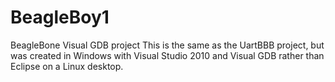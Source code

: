 # BeagleBoy1
BeagleBone Visual GDB project
This is the same as the UartBBB project,
but was created in Windows with Visual Studio 2010
and Visual GDB rather than Eclipse
on a Linux desktop.

